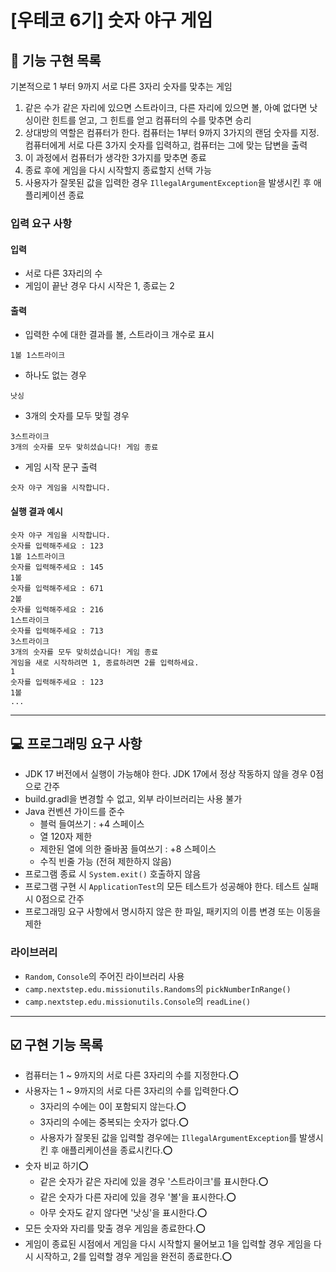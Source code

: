 # [우테코 6기] 숫자 야구 게임

## 📖 기능 구현 목록
기본적으로 1 부터 9까지 서로 다른 3자리 숫자를 맞추는 게임

1. 같은 수가 같은 자리에 있으면 스트라이크, 다른 자리에 있으면 볼, 아예 없다면 낫싱이란 힌트를 얻고, 그 힌트를 얻고 컴퓨터의 수를 맞추면 승리
2. 상대방의 역할은 컴퓨터가 한다. 컴퓨터는 1부터 9까지 3가지의 랜덤 숫자를 지정. 컴퓨터에게 서로 다른 3가지 숫자를 입력하고, 컴퓨터는 그에 맞는 답변을 출력
3. 이 과정에서 컴퓨터가 생각한 3가지를 맞추면 종료
4. 종료 후에 게임을 다시 시작할지 종료할지 선택 가능
5. 사용자가 잘못된 값을 입력한 경우 `IllegalArgumentException`을 발생시킨 후 애플리케이션 종료

### 입력 요구 사항

#### 입력
- 서로 다른 3자리의 수
- 게임이 끝난 경우 다시 시작은 1, 종료는 2

#### 출력

- 입력한 수에 대한 결과를 볼, 스트라이크 개수로 표시

```
1볼 1스트라이크
```

- 하나도 없는 경우

```
낫싱
```

- 3개의 숫자를 모두 맞힐 경우

```
3스트라이크
3개의 숫자를 모두 맞히셨습니다! 게임 종료
```

- 게임 시작 문구 출력

```
숫자 야구 게임을 시작합니다.
``` 

#### 실행 결과 예시

```
숫자 야구 게임을 시작합니다.
숫자를 입력해주세요 : 123
1볼 1스트라이크
숫자를 입력해주세요 : 145
1볼
숫자를 입력해주세요 : 671
2볼
숫자를 입력해주세요 : 216
1스트라이크
숫자를 입력해주세요 : 713
3스트라이크
3개의 숫자를 모두 맞히셨습니다! 게임 종료
게임을 새로 시작하려면 1, 종료하려면 2를 입력하세요.
1
숫자를 입력해주세요 : 123
1볼
...
```

---

## 💻 프로그래밍 요구 사항
- JDK 17 버전에서 실행이 가능해야 한다. JDK 17에서 정상 작동하지 않을 경우 0점으로 간주
- build.gradl을 변경할 수 없고, 외부 라이브러리는 사용 불가
- Java 컨벤션 가이드를 준수
  - 블럭 들여쓰기 : +4 스페이스
  - 열 120자 제한
  - 제한된 열에 의한 줄바꿈 들여쓰기 : +8 스페이스
  - 수직 빈줄 가능 (전혀 제한하지 않음)
- 프로그램 종료 시 `System.exit()` 호출하지 않음
- 프로그램 구현 시 `ApplicationTest`의 모든 테스트가 성공해야 한다. 테스트 실패 시 0점으로 간주
- 프로그래밍 요구 사항에서 명시하지 않은 한 파일, 패키지의 이름 변경 또는 이동을 제한

### 라이브러리
- `Random`, `Console`의 주어진 라이브러리 사용
- `camp.nextstep.edu.missionutils.Randoms`의 `pickNumberInRange()`
- `camp.nextstep.edu.missionutils.Console`의 `readLine()`

---

## ☑️ 구현 기능 목록
- 컴퓨터는 1 ~ 9까지의 서로 다른 3자리의 수를 지정한다.⭕️
- 사용자는 1 ~ 9까지의 서로 다른 3자리의 수를 입력한다.⭕️
  - 3자리의 수에는 0이 포함되지 않는다.⭕️
  - 3자리의 수에는 중복되는 숫자가 없다.⭕️
  - 사용자가 잘못된 값을 입력할 경우에는 `IllegalArgumentException`를 발생시킨 후 애플리케이션을 종료시킨다.⭕️
- 숫자 비교 하기⭕️
  - 같은 숫자가 같은 자리에 있을 경우 '스트라이크'를 표시한다.⭕️
  - 같은 숫자가 다른 자리에 있을 경우 '볼'을 표시한다.⭕️
  - 아무 숫자도 같지 않다면 '낫싱'을 표시한다.⭕️
- 모든 숫자와 자리를 맞출 경우 게임을 종료한다.⭕️
- 게임이 종료된 시점에서 게임을 다시 시작할지 물어보고 1을 입력할 경우 게임을 다시 시작하고, 2를 입력할 경우 게임을 완전히 종료한다.⭕️

